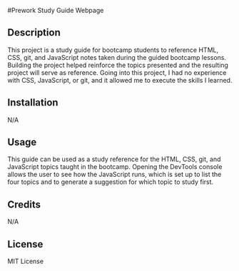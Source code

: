 #Prework Study Guide Webpage

## Description

This project is a study guide for bootcamp students to reference HTML, CSS, git, and JavaScript notes taken during the guided bootcamp lessons. Building the project helped reinforce the topics presented and the resulting project will serve as reference. Going into this project, I had no experience with CSS, JavaScript, or git, and it allowed me to execute the skills I learned.

## Installation

N/A

## Usage

This guide can be used as a study reference for the HTML, CSS, git, and JavaScript topics taught in the bootcamp. Opening the DevTools console allows the user to see how the JavaScript runs, which is set up to list the four topics and to generate a suggestion for which topic to study first. 

## Credits

N/A

## License

MIT License

